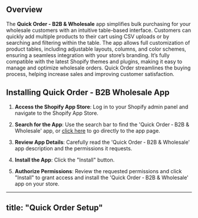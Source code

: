 ## Overview

The **Quick Order - B2B & Wholesale** app simplifies bulk purchasing for your wholesale customers with an intuitive table-based interface. Customers can quickly add multiple products to their cart using CSV uploads or by searching and filtering within the table. The app allows full customization of product tables, including adjustable layouts, columns, and color schemes, ensuring a seamless integration with your store’s branding. It’s fully compatible with the latest Shopify themes and plugins, making it easy to manage and optimize wholesale orders. Quick Order streamlines the buying process, helping increase sales and improving customer satisfaction.

## Installing Quick Order - B2B Wholesale App

1. **Access the Shopify App Store**: Log in to your Shopify admin panel and navigate to the Shopify App Store.

2. **Search for the App**: Use the search bar to find the 'Quick Order ‑ B2B & Wholesale' app, or [click here](https://apps.shopify.com/quick-order-b2b-and-wholesale) to go directly to the app page.

3. **Review App Details**: Carefully read the 'Quick Order ‑ B2B & Wholesale' app description and the permissions it requests.

4. **Install the App**: Click the "Install" button.

5. **Authorize Permissions**: Review the requested permissions and click "Install" to grant access and install the 'Quick Order ‑ B2B & Wholesale' app on your store.

***

## title: "Quick Order Setup"
